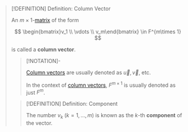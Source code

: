 >[!DEFINITION] Definition: Column Vector
>
>An $m\times 1$-[matrix](../Matrix.md) of the form
>
>$$
>\begin{bmatrix}v_1 \\ \vdots \\ v_m\end{bmatrix} \in F^{m\times 1}
>$$
>
>is called a **column vector**.
>
>>[!NOTATION]-
>>
>>[Column vectors](Column%20Vector.md) are usually denoted as $\vec{u}, \vec{v}$, etc.
>>
>>In the context of [column vectors](Column%20Vector.md), $F^{m\times 1}$ is usually denoted as just $F^m$.
>>
>
>>[!DEFINITION] Definition: Component
>>
>>The number $v_k$ ($k = 1,\dotsc,m$) is known as the $k$-th **component** of the vector.
>>
>